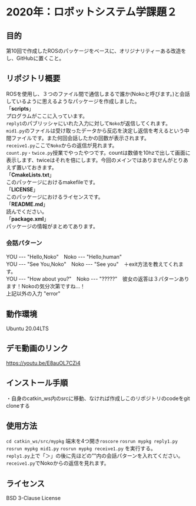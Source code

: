 # 2020年：ロボットシステム学課題２
## 目的
第10回で作成したROSのパッケージをベースに、オリジナリティーある改造をし、GitHubに置くこと。
## リポジトリ概要
ROSを使用し、３つのファイル間で通信しまるで誰か(Nokoと呼びます。)と会話しているように思えるようなパッケージを作成しました。  
「**scripts**」  
プログラムがここに入っています。  
`reply1`のパブリッシャにいれた入力に対して`Noko`が返信してくれます。  
`mid1.py`のファイルは受け取ったデータから反応を決定し返信を考えるという中間ファイルです。また何回会話したかの回数が表示されます。  
`receive1.py`ここで`Noko`からの返信が見れます。  
`count.py・twice.py`授業でやったやつです。countは数値を10hzで出して画面に表示します、twiceはそれを倍にします。今回のメインではありませんがとりあえず置いておきます。  
「**CmakeLists.txt**」  
このパッケージにおけるmakefileです。  
「**LICENSE**」  
このパッケージにおけるライセンスです。  
「**README.md**」  
読んでください。  
「**package.xml**」  
パッケージの情報がまとめてあります。  
### 会話パターン
YOU --- "Hello,Noko"　Noko --- "Hello,human"  
YOU --- "See You,Noko"　Noko --- "See you"　＋exit方法を教えてくれます。  
YOU --- "How about you?"　Noko --- "?????"　彼女の返答は３パターンあります！Nokoの気分次第ですね…！  
上記以外の入力 "error"  
## 動作環境
Ubuntu 20.04LTS
## デモ動画のリンク
https://youtu.be/E8auOL7CZi4
## インストール手順
・自身のcatkin_ws内のsrcに移動、なければ作成しこのリポジトリのcodeをgit cloneする
## 使用方法
`cd catkin_ws/src/mypkg`
端末を4つ開き`roscore` `rosrun mypkg reply1.py` `rosrun mypkg mid1.py` `rosrun mypkg receive1.py` を実行する。  
`reply1.py`上で「＞」の後に先ほどの””内の会話パターンを入れてください。
`receive1.py`でNokoからの返信を見れます。
## ライセンス
BSD 3-Clause License
